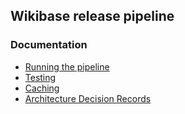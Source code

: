 ## Wikibase release pipeline

### Documentation
- [Running the pipeline](topics/pipeline.md)
- [Testing](topics/testing.md)
- [Caching](topics/caching.md)
- [Architecture Decision Records](adr/index.md)


